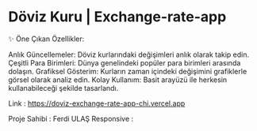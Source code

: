 # Döviz Kuru | Exchange-rate-app


✨ Öne Çıkan Özellikler:

Anlık Güncellemeler: Döviz kurlarındaki değişimleri anlık olarak takip edin.
Çeşitli Para Birimleri: Dünya genelindeki popüler para birimleri arasında dolaşın.
Grafiksel Gösterim: Kurların zaman içindeki değişimini grafiklerle görsel olarak analiz edin.
Kolay Kullanım: Basit arayüzü ile herkesin kullanabileceği şekilde tasarlandı.

 Link : https://doviz-exchange-rate-app-chi.vercel.app


Proje Sahibi : Ferdi ULAŞ
Responsive :

